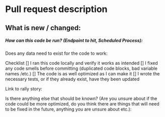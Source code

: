 # Pull request description

## What is new / changed:

##### How can this code be run? (Endpoint to hit, Scheduled Process):

Does any data need to exist for the code to work:

Checklist 
[] I ran this code locally and verify it works as intended 
[] I fixed any code smells before committing (duplicated code blocks, bad variable names /etc.) 
[] The code is as well optimized as I can make it 
[] I wrote the necessary tests, or if they already exist, have they been updated

Link to rally story:

Is there anything else that should be known? 
(Are you unsure about if the code could be more optimized, do you think there are things that will need to be fixed in the future, anything you are unsure about etc.):
